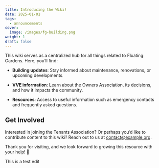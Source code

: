 ```yaml
---
title: Introducing the Wiki!
date: 2025-01-01
tags:
  - announcements
cover:
  image: /images/fg-building.png
weight: 1
draft: false
---
```

This wiki serves as a centralized hub for all things related to Floating Gardens. Here, you’ll find:

*   **Building updates**: Stay informed about maintenance, renovations, or upcoming developments.
    
*   **VVE information**: Learn about the Owners Association, its decisions, and how it impacts the community.
    
*   **Resources**: Access to useful information such as emergency contacts and frequently asked questions.
    

## Get Involved

Interested in joining the Tenants Association? Or perhaps you’d like to contribute content to this wiki? Reach out to us at [contact@example.org](mailto:contact@example.org).

Thank you for visiting, and we look forward to growing this resource with your help! 🌿  
  
This is a test edit